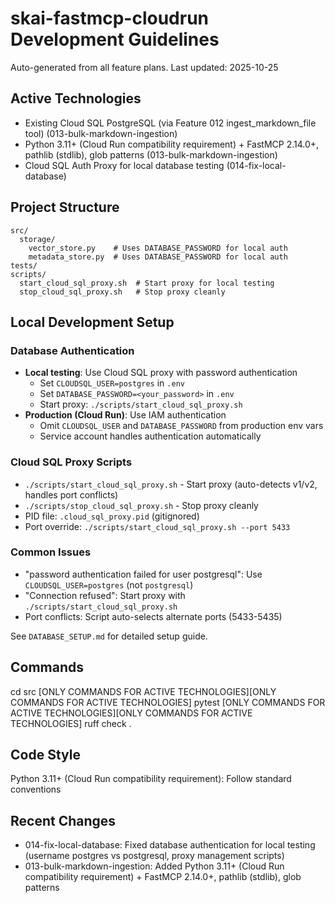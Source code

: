# skai-fastmcp-cloudrun Development Guidelines

Auto-generated from all feature plans. Last updated: 2025-10-25

## Active Technologies
- Existing Cloud SQL PostgreSQL (via Feature 012 ingest_markdown_file tool) (013-bulk-markdown-ingestion)
- Python 3.11+ (Cloud Run compatibility requirement) + FastMCP 2.14.0+, pathlib (stdlib), glob patterns (013-bulk-markdown-ingestion)
- Cloud SQL Auth Proxy for local database testing (014-fix-local-database)

## Project Structure

```text
src/
  storage/
    vector_store.py    # Uses DATABASE_PASSWORD for local auth
    metadata_store.py  # Uses DATABASE_PASSWORD for local auth
tests/
scripts/
  start_cloud_sql_proxy.sh  # Start proxy for local testing
  stop_cloud_sql_proxy.sh   # Stop proxy cleanly
```

## Local Development Setup

### Database Authentication
- **Local testing**: Use Cloud SQL proxy with password authentication
  - Set `CLOUDSQL_USER=postgres` in `.env`
  - Set `DATABASE_PASSWORD=<your_password>` in `.env`
  - Start proxy: `./scripts/start_cloud_sql_proxy.sh`
- **Production (Cloud Run)**: Use IAM authentication
  - Omit `CLOUDSQL_USER` and `DATABASE_PASSWORD` from production env vars
  - Service account handles authentication automatically

### Cloud SQL Proxy Scripts
- `./scripts/start_cloud_sql_proxy.sh` - Start proxy (auto-detects v1/v2, handles port conflicts)
- `./scripts/stop_cloud_sql_proxy.sh` - Stop proxy cleanly
- PID file: `.cloud_sql_proxy.pid` (gitignored)
- Port override: `./scripts/start_cloud_sql_proxy.sh --port 5433`

### Common Issues
- "password authentication failed for user postgresql": Use `CLOUDSQL_USER=postgres` (not `postgresql`)
- "Connection refused": Start proxy with `./scripts/start_cloud_sql_proxy.sh`
- Port conflicts: Script auto-selects alternate ports (5433-5435)

See `DATABASE_SETUP.md` for detailed setup guide.

## Commands

cd src [ONLY COMMANDS FOR ACTIVE TECHNOLOGIES][ONLY COMMANDS FOR ACTIVE TECHNOLOGIES] pytest [ONLY COMMANDS FOR ACTIVE TECHNOLOGIES][ONLY COMMANDS FOR ACTIVE TECHNOLOGIES] ruff check .

## Code Style

Python 3.11+ (Cloud Run compatibility requirement): Follow standard conventions

## Recent Changes
- 014-fix-local-database: Fixed database authentication for local testing (username postgres vs postgresql, proxy management scripts)
- 013-bulk-markdown-ingestion: Added Python 3.11+ (Cloud Run compatibility requirement) + FastMCP 2.14.0+, pathlib (stdlib), glob patterns

<!-- MANUAL ADDITIONS START -->
<!-- MANUAL ADDITIONS END -->
